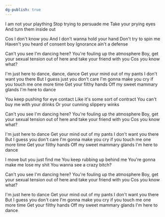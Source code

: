 ```yaml
---
dg-publish: true
---
```

I am not your plaything
Stop trying to persuade me
Take your prying eyes
And turn them inside out

Cos I don't know you
And I don't wanna hold your hand
Don't try to spin me
Haven't you heard of consent boy
Ignorance ain't a defense

Can't you see I'm dancing here?
You're fouling up the atmosphere
Boy, get your sexual tension out of here and take your friend with you
Cos you know what?

I'm just here to dance, dance, dance
Get your mind out of my pants
I don't want you there
But I guess just you don't care
I'm gonna make you cry if you touch me one more time
Get your filthy hands
Off my sweet mammary glands
I'm here to dance

You keep pushing for eye contact
Like it's some sort of contract
You can't buy me with your drinks
Or your cunning slippery winks

Can't you see I'm dancing here?
You're fouling up the atmosphere
Boy, get your sexual tension out of here and take your friend with you
Cos you know what?

I'm just here to dance
Get your mind out of my pants
I don't want you there
But I guess you don't care
I'm gonna make you cry if you touch me one more time
Get your filthy hands
Off my sweet mammary glands
I'm here to dance

I move but you just find me
You keep rubbing up behind me
You're gonna make me lose my shit
You wanna see a crazy bitch?

Can't you see I'm dancing here?
You're fouling up the atmosphere
Boy, get your sexual tension out of here and take your friend with you
Cos you know what?

I'm just here to dance
Get your mind out of my pants
I don't want you there
But I guess you don't care
I'm gonna make you cry if you touch me one more time
Get your filthy hands
Off my sweet mammary glands
I'm here to dance